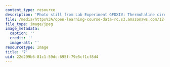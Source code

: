 ```yaml
---
content_type: resource
description: 'Photo still from Lab Experiment GFDXIV: Thermohaline circulation.'
file: /media/https%3A/open-learning-course-data-rc.s3.amazonaws.com/12-003-atmosphere-ocean-and-climate-dynamics-fall-2008/22d299b681c159dc695f79e5cf1cf8d4_7.jpg
file_type: image/jpeg
image_metadata:
  caption: ''
  credit: ''
  image-alt: ''
resourcetype: Image
title: '7'
uid: 22d299b6-81c1-59dc-695f-79e5cf1cf8d4
---
```

